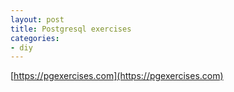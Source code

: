 ```yaml
---
layout: post
title: Postgresql exercises
categories:
- diy
---
```


[https://pgexercises.com](https://pgexercises.com)